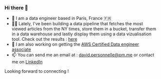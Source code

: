 ### Hi there 👋

- 🌱 I am a data engineer based in Paris, France 🇫🇷
- 👨‍💻 Lately, I've been building a data pipeline that fetches the most viewed articles from the NY times, store them in a bucket, transfer them in a data warehouse and lastly display them using a data vizualisation tool. Check out the results : [here](https://lookerstudio.google.com/u/0/reporting/5e0c73c6-cd02-47e8-9897-0d4c3bbb924d/page/STB4D)
- 💬 I am also working on getting the [AWS Certified Data engineer associate](https://aws.amazon.com/certification/certified-data-engineer-associate/)
- 📫 You can send me an email at : david.personnelle@pm.me or contact me on [LinkedIn](https://www.linkedin.com/in/davidsabri/)

Looking forward to connecting ! 









